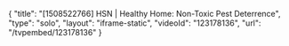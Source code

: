 {
    "title": "[1508522766] HSN | Healthy Home: Non-Toxic Pest Deterrence",
    "type": "solo",
    "layout": "iframe-static",
    "videoId": "123178136",
    "url": "\/tvpembed\/123178136"
}